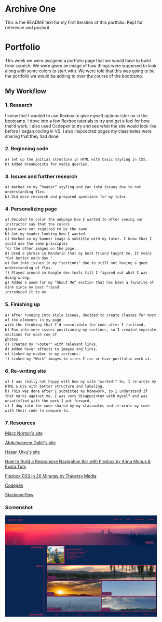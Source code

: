 # Archive One

This is the README text for my first iteration of this portfolio. Kept for reference and posterit.

# Portfolio

This week we were assigned a portfolio page that we would have to build from scratch. We were given an image of how things were supposed to look along with some colors to start with. We were told that this was going to be the portfolio we would be adding to over the course of the bootcamp.

## My Workflow

### 1. Research

I knew that I wanted to use flexbox to give myself options later on in the bootcamp. I dove into a few flexbox tutorials to try and get a feel for how that’d work. I also used Codepen to try and see what the site would look like before I began coding in VS. I also inspcected pages my classmates were sharing that they had done.

### 2. Beginning code

    a) Set up the initial structure in HTML with basic styling in CSS.
    b) Added breakpoints for media queries.

### 3. Issues and further research

    a) Worked on my “header” styling and ran into issues due to not understanding flex.
    b) Did more research and prepared questions for my tutor.

### 4. Personalizing page

    a) Decided to color the webpage how I wanted to after seeing our instructor say that the colors
    given were not required to be the same.
    b) Got my header looking how I wanted.
    c) Worked on my banner image & subtitle with my tutor. I knew that I could use the same principles
    for the other images on the page.
    d) Used a phrase in Mandarin that my best friend taught me. It means "Get better each day."
    e) Ran into issues in my "sections" due to still not having a good understanding of flex.
    f) Played around in Google dev tools till I figured out what I was doing wrong.
    g) Added a poem for my “About Me” section that has been a favorite of mine since my best friend
    introduced it to me.

### 5. Finishing up

    a) After running into style issues, decided to create classes for most of the elements in my page
    with the thinking that I’d consolidate the code after I finished.
    b) Ran into more issues positioning my sections, so I created separate sections for each row of
    photos.
    c) Created my "Footer" with relevant links.
    d) Added hover effects to images and links.
    e) Linked my navbar to my sections.
    f) Linked my "Work" images to sites I run or have portfolio work at.

### 6. Re-writing site

    a) I was really not happy with how my site "worked." So, I re-wrote my HTML & CSS with better structure and labeling.
    b) This was done after I submitted my homework, so I understand if that marks against me. I was very disappointed with myself and was unsatisfied with the work I put forward.
    c) I dug into the code shared by my classmates and re-wrote my code with their code to compare to.

### 7. Resources

[Macz Norton's site](https://macz-norton.github.io/responsive-portfolio/)

[Abdulhakeem Dahir's site](https://abdulhakeemdahir.github.io/Individual-Responsive-Online-Portfolio/)

[Hasan Utku's site](https://hhutku.github.io/portfolio/#about-me)

[How to Build a Responsive Navigation Bar with Flexbox by Anna Monus & Evato Tuts](https://webdesign.tutsplus.com/tutorials/how-to-build-a-responsive-navigation-bar-with-flexbox--cms-33535)

[Flexbox CSS in 20 Minutes by Traversy Media](https://www.youtube.com/watch?v=JJSoEo8JSnc)

[Codepen](https://codepen.io/trending)

[Stackoverflow](https://stackoverflow.com/)

### Screenshot

![Image](./assets/images/ss-portfolio-2.jpg)
